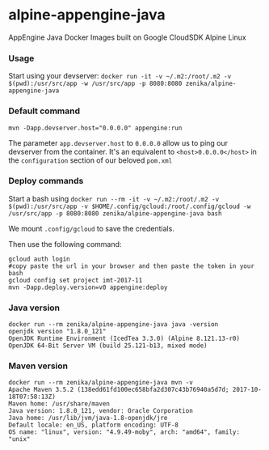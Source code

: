 # alpine-appengine-java
AppEngine Java Docker Images built on Google CloudSDK Alpine Linux

### Usage

Start using your devserver: `docker run -it -v ~/.m2:/root/.m2 -v $(pwd):/usr/src/app -w /usr/src/app -p 8080:8080 zenika/alpine-appengine-java`

### Default command

```
mvn -Dapp.devserver.host="0.0.0.0" appengine:run
```

The parameter `app.devserver.host` to `0.0.0.0` allow us to ping our devserver from the container. It's an equivalent to `<host>0.0.0.0</host>` in the `configuration` section of our beloved `pom.xml`

### Deploy commands

Start a bash using `docker run --rm -it -v ~/.m2:/root/.m2 -v $(pwd):/usr/src/app -v $HOME/.config/gcloud:/root/.config/gcloud -w /usr/src/app -p 8080:8080 zenika/alpine-appengine-java bash`

We mount `.config/gcloud` to save the credentials.

Then use the following command:
```
gcloud auth login
#copy paste the url in your browser and then paste the token in your bash
gcloud config set project imt-2017-11
mvn -Dapp.deploy.version=v0 appengine:deploy
```

### Java version

```
docker run --rm zenika/alpine-appengine-java java -version
openjdk version "1.8.0_121"
OpenJDK Runtime Environment (IcedTea 3.3.0) (Alpine 8.121.13-r0)
OpenJDK 64-Bit Server VM (build 25.121-b13, mixed mode)
```

### Maven version

```
docker run --rm zenika/alpine-appengine-java mvn -v
Apache Maven 3.5.2 (138edd61fd100ec658bfa2d307c43b76940a5d7d; 2017-10-18T07:58:13Z)
Maven home: /usr/share/maven
Java version: 1.8.0_121, vendor: Oracle Corporation
Java home: /usr/lib/jvm/java-1.8-openjdk/jre
Default locale: en_US, platform encoding: UTF-8
OS name: "linux", version: "4.9.49-moby", arch: "amd64", family: "unix"
```
